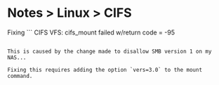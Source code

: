 # Notes > Linux > CIFS

Fixing ```
CIFS VFS: cifs_mount failed w/return code = -95
```

This is caused by the change made to disallow SMB version 1 on my NAS...

Fixing this requires adding the option `vers=3.0` to the mount command.
